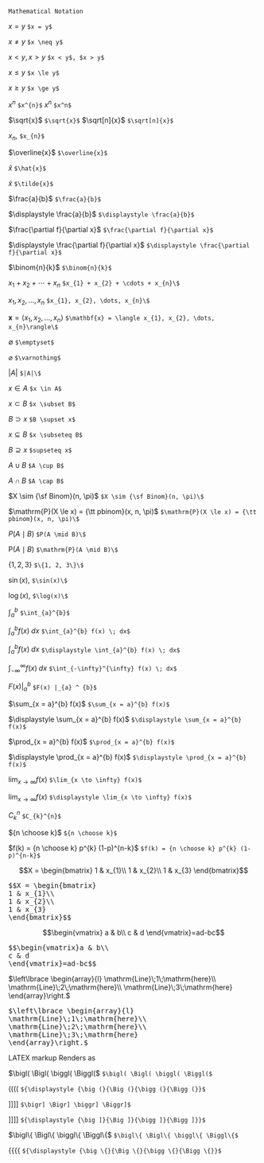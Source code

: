 ```
Mathematical Notation
```

$x = y$  ```$x = y$```
 
$x \neq y$ ```$x \neq y$```

$x < y, x > y$ ```$x < y$, $x > y$```

$x \le y$  ```$x \le y$```

$x \ge y$  ```$x \ge y$```

$x^{n}$ ```$x^{n}$``` $x^n$ ```$x^n$```

$\sqrt{x}$ ```$\sqrt{x}$``` $\sqrt[n]{x}$ ```$\sqrt[n]{x}$```

$x_{n}$, ```$x_{n}$```

$\overline{x}$ ```$\overline{x}$```

$\hat{x}$ ```$\hat{x}$``` 

$\tilde{x}$ ```$\tilde{x}$```

$\frac{a}{b}$ ```$\frac{a}{b}$```

$\displaystyle \frac{a}{b}$ ```$\displaystyle \frac{a}{b}$```

$\frac{\partial f}{\partial x}$ ```$\frac{\partial f}{\partial x}$```

$\displaystyle \frac{\partial f}{\partial x}$ ```$\displaystyle \frac{\partial f}{\partial x}$```

$\binom{n}{k}$ ```$\binom{n}{k}$```

$x_{1} + x_{2} + \cdots + x_{n}$ ```$x_{1} + x_{2} + \cdots + x_{n}\$```

$x_{1}, x_{2}, \dots, x_{n}$ ```$x_{1}, x_{2}, \dots, x_{n}\$```

$\mathbf{x} = \langle x_{1}, x_{2}, \dots, x_{n}\rangle$ ```$\mathbf{x} = \langle x_{1}, x_{2}, \dots, x_{n}\rangle\$```

$\emptyset$ ```$\emptyset$```

$\varnothing$ ```$\varnothing$```

$|A|$ ```$|A|\$```

$x \in A$ ```$x \in A$```

$x \subset B$ ```$x \subset B$```

$B \supset x$ ```$B \supset x$```

$x \subseteq B$ ```$x \subseteq B$```

$B \supseteq x$ ```$supseteq x$```

$A \cup B$ ```$A \cup B$```

$A \cap B$ ```$A \cap B$```

$X \sim {\sf Binom}(n, \pi)$ ```$X \sim {\sf Binom}(n, \pi)\$```

$\mathrm{P}(X \le x) = {\tt pbinom}(x, n, \pi)$ ```$\mathrm{P}(X \le x) = {\tt pbinom}(x, n, \pi)\$```

$P(A \mid B)$ ```$P(A \mid B)\$```

$\mathrm{P}(A \mid B)$ ```$\mathrm{P}(A \mid B)\$```

$\{1, 2, 3\}$ ```$\{1, 2, 3\}\$```

$\sin(x)$, ```$\sin(x)\$```

$\log(x)$, ```$\log(x)\$```

$\int_{a}^{b}$ ```$\int_{a}^{b}$```

$\int_{a}^{b} f(x) \; dx$ ```$\int_{a}^{b} f(x) \; dx$```

$\displaystyle \int_{a}^{b} f(x) \; dx$ ```$\displaystyle \int_{a}^{b} f(x) \; dx$```

$\int_{-\infty}^{\infty} f(x) \; dx$ ```$\int_{-\infty}^{\infty} f(x) \; dx$```

$F(x) |_{a} ^ {b}$ ```$F(x) |_{a} ^ {b}$```

$\sum_{x = a}^{b} f(x)$ ```$\sum_{x = a}^{b} f(x)$```

$\displaystyle \sum_{x = a}^{b} f(x)$ ```$\displaystyle \sum_{x = a}^{b} f(x)$```

$\prod_{x = a}^{b} f(x)$ ```$\prod_{x = a}^{b} f(x)$```

$\displaystyle \prod_{x = a}^{b} f(x)$ ```$\displaystyle \prod_{x = a}^{b} f(x)$```

$\lim_{x \to \infty} f(x)$ ```$\lim_{x \to \infty} f(x)$```

$\displaystyle \lim_{x \to \infty} f(x)$ ```$\displaystyle \lim_{x \to \infty} f(x)$```

$C_{k}^{n}$ ```$C_{k}^{n}$```

${n \choose k}$ ```${n \choose k}$```

$f(k) = {n \choose k} p^{k} (1-p)^{n-k}$ ```$f(k) = {n \choose k} p^{k} (1-p)^{n-k}$```

$$X = \begin{bmatrix}
1 & x_{1}\\
1 & x_{2}\\
1 & x_{3}
\end{bmatrix}$$

<pre>
$$X = \begin{bmatrix}
1 & x_{1}\\
1 & x_{2}\\
1 & x_{3}
\end{bmatrix}$$</pre>

$$\begin{vmatrix}
a & b\\
c & d
\end{vmatrix}=ad-bc$$

<pre>
$$\begin{vmatrix}a & b\\
c & d
\end{vmatrix}=ad-bc$$</pre>

$\left\lbrace \begin{array}{l}
\mathrm{Line}\;1\;\mathrm{here}\\
\mathrm{Line}\;2\;\mathrm{here}\\
\mathrm{Line}\;3\;\mathrm{here}
\end{array}\right.$

<pre>
$\left\lbrace \begin{array}{l}
\mathrm{Line}\;1\;\mathrm{here}\\
\mathrm{Line}\;2\;\mathrm{here}\\
\mathrm{Line}\;3\;\mathrm{here}
\end{array}\right.$</pre>

LATEX markup	Renders as

$\bigl( \Bigl( \biggl( \Biggl($	```$\bigl( \Bigl( \biggl( \Biggl($```

${\displaystyle {\big (}{\Big (}{\bigg (}{\Bigg (}}$ ```${\displaystyle {\big (}{\Big (}{\bigg (}{\Bigg (}}$```

$\bigr] \Bigr] \biggr] \Biggr]$	```$\bigr] \Bigr] \biggr] \Biggr]$```

${\displaystyle {\big ]}{\Big ]}{\bigg ]}{\Bigg ]}}$ ```${\displaystyle {\big ]}{\Big ]}{\bigg ]}{\Bigg ]}}$```

$\bigl\{ \Bigl\{ \biggl\{ \Biggl\{$ ```$\bigl\{ \Bigl\{ \biggl\{ \Biggl\{$```

${\displaystyle {\big \{}{\Big \{}{\bigg \{}{\Bigg \{}}$ ```${\displaystyle {\big \{}{\Big \{}{\bigg \{}{\Bigg \{}}$```